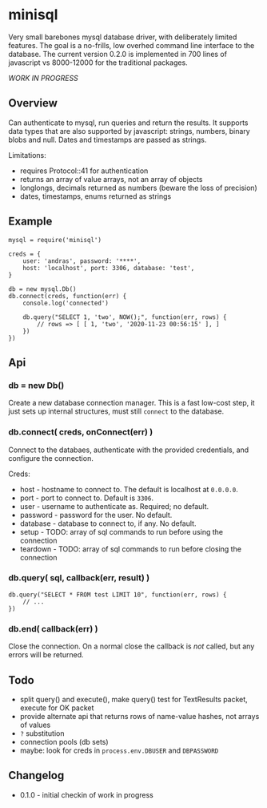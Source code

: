minisql
=======

Very small barebones mysql database driver, with deliberately limited features.  The goal is
a no-frills, low overhed command line interface to the database.  The current version 0.2.0
is implemented in 700 lines of javascript vs 8000-12000 for the traditional packages.

_WORK IN PROGRESS_


Overview
--------

Can authenticate to mysql, run queries and return the results.  It supports data types
that are also supported by javascript: strings, numbers, binary blobs and null.  Dates and
timestamps are passed as strings.

Limitations:

- requires Protocol::41 for authentication
- returns an array of value arrays, not an array of objects
- longlongs, decimals returned as numbers (beware the loss of precision)
- dates, timestamps, enums returned as strings


Example
-------

    mysql = require('minisql')

    creds = {
        user: 'andras', password: '****',
        host: 'localhost', port: 3306, database: 'test',
    }

    db = new mysql.Db()
    db.connect(creds, function(err) {
        console.log('connected')

        db.query("SELECT 1, 'two', NOW();", function(err, rows) {
            // rows => [ [ 1, 'two', '2020-11-23 00:56:15' ], ]
        })
    })


Api
---

### db = new Db()

Create a new database connection manager.  This is a fast low-cost step, it just sets up
internal structures, must still `connect` to the database.

### db.connect( creds, onConnect(err) )

Connect to the databaes, authenticate with the provided credentials, and configure the
connection.

Creds:
- host - hostname to connect to.  The default is localhost at `0.0.0.0`.
- port - port to connect to.  Default is `3306`.
- user - username to authenticate as.  Required; no default.
- password - password for the user.  No default.
- database - database to connect to, if any.  No default.
- setup - TODO: array of sql commands to run before using the connection
- teardown - TODO: array of sql commands to run before closing the connection

### db.query( sql, callback(err, result) )

    db.query("SELECT * FROM test LIMIT 10", function(err, rows) {
        // ...
    })

### db.end( callback(err) )

Close the connection.  On a normal close the callback is _not_ called, but any errors will
be returned.


Todo
----

- split query() and execute(), make query() test for TextResults packet, execute for OK packet
- provide alternate api that returns rows of name-value hashes, not arrays of values
- `?` substitution
- connection pools (db sets)
- maybe: look for creds in `process.env.DBUSER` and `DBPASSWORD`


Changelog
---------

- 0.1.0 - initial checkin of work in progress

